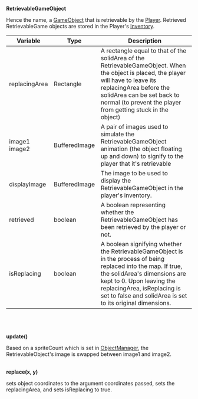 __RetrievableGameObject__

Hence the name, a [GameObject](gameobject.md) that is retrievable by the [Player](player.md). Retrieved RetrievableGame
objects are stored in the Player's [Inventory](inventory.md).

| Variable          | Type          | Description                                                                                                                                                                                                                                                              |
|-------------------|---------------|--------------------------------------------------------------------------------------------------------------------------------------------------------------------------------------------------------------------------------------------------------------------------|
| replacingArea     | Rectangle     | A rectangle equal to that of the solidArea of the RetrievableGameObject. When the object is placed, the player will have to leave its replacingArea before the solidArea can be set back to normal (to prevent the player from getting stuck in the object)              |
| image1<br/>image2 | BufferedImage | A pair of images used to simulate the RetrievableGameObject animation (the object floating up and down) to signify to the player that it's retrievable                                                                                                                   |
| displayImage      | BufferedImage | The image to be used to display the RetrievableGameObject in the player's inventory.                                                                                                                                                                                     |
| retrieved         | boolean       | A boolean representing whether the RetrievableGameObject has been retrieved by the player or not.                                                                                                                                                                        |
| isReplacing       | boolean       | A boolean signifying whether the RetrievableGameObject is in the process of being replaced into the map. If true, the solidArea's dimensions are kept to 0. Upon leaving the replacingArea, isReplacing is set to false and solidArea is set to its original dimensions. |

\
\
\
__update()__

Based on a spriteCount which is set in [ObjectManager](objectmanager.md), the RetrievableObject's image is swapped between image1 and image2.

\
__replace(x, y)__

sets object coordinates to the argument coordinates passed, sets the replacingArea, and sets isReplacing to true.
